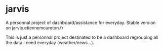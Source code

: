 # jarvis
A personnal project of dashboard/assistance for everyday. Stable version on jarvis.etiennemoureton.fr

This is just a personnal project destinated to be a dashboard regrouping all the data i need everyday (weather/news...).
